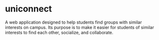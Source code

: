 # uniconnect
A web application designed to help students find groups with similar interests on campus. Its purpose is to make it easier for students of similar interests to find each other, socialize, and collaborate.
